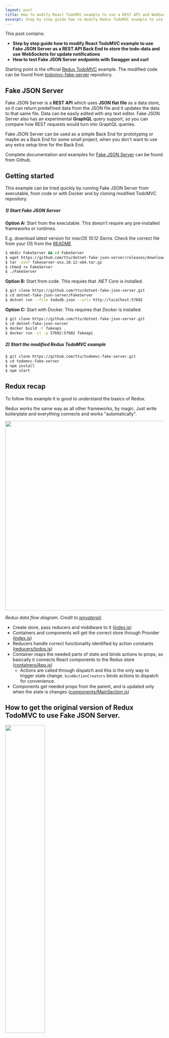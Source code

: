 ```yaml
---
layout: post
title: How to modify React TodoMVC example to use a REST API and WebSockets
excerpt: Step by step guide how to modify Redux TodoMVC example to use Fake JSON Server as a REST API Back End to store the todo-data and use WebSockets for update notifications.
---
```


This post contains:
* __Step by step guide how to modify React TodoMVC example to use Fake JSON Server as a REST API Back End to store the todo-data and use WebSockets for update notifications__
* __How to test Fake JSON Server endpoints with Swagger and curl__

Starting point is the official [Redux TodoMVC](https://github.com/reactjs/redux/tree/master/examples/todomvc) example. The modified code can be found from [todomvc-fake-server](https://github.com/ttu/todomvc-fake-server) repository.

## Fake JSON Server

Fake JSON Server is a __REST API__ which uses __JSON flat file__ as a data store, so it can return predefined data from the JSON file and it updates the data to that same file. Data can be easily edited with any text editor. Fake JSON Server also has an experimental __GraphQL__ query support, so you can compare how REST requests would turn into GraphQL queries.

Fake JSON Server can be used as a simple Back End for prototyping or maybe as a Back End for some small project, when you don't want to use any extra setup time for the Back End.

Complete documentation and examples for [Fake JSON Server](https://github.com/ttu/dotnet-fake-json-server) can be found from Github. 

## Getting started

This example can be tried quickly by running Fake JSON Server from executable, from code or with Docker and by cloning modified TodoMVC repository.

##### 1) Start Fake JSON Server

__Option A:__ Start from the executable. This doesn't require any pre-installed frameworks or runtimes.

E.g. download latest version for _macOS 10.12 Sierra_. Check the correct file from your OS from the [README](https://github.com/ttu/dotnet-fake-json-server#self-contained-application)

```sh
$ mkdir FakeServer && cd FakeServer
$ wget https://github.com/ttu/dotnet-fake-json-server/releases/download/0.4.0/fakeserver-osx.10.12-x64.tar.gz
$ tar -zxvf fakeserver-osx.10.12-x64.tar.gz
$ chmod +x FakeServer
$ ./FakeServer
```

__Option B:__ Start from code. This requies that _.NET Core_ is installed.

```sh
$ git clone https://github.com/ttu/dotnet-fake-json-server.git
$ cd dotnet-fake-json-server/FakeServer
$ dotnet run --file tododb.json --urls http://localhost:57602
```

__Option C:__ Start with Docker. This requires that _Docker_ is installed.

```sh
$ git clone https://github.com/ttu/dotnet-fake-json-server.git
$ cd dotnet-fake-json-server
$ docker build -t fakeapi .
$ docker run -it -p 57602:57602 fakeapi
```

##### 2) Start the modified Redux TodoMVC example

```sh
$ git clone https://github.com/ttu/todomvc-fake-server.git
$ cd todomvc-fake-server
$ npm install
$ npm start
```

## Redux recap

To follow this example it is good to understand the basics of Redux. 

Redux works the same way as all other frameworks, by magic. Just write boilerplate and everything connects and works "automatically".

<img src="https://s3.amazonaws.com/media-p.slid.es/uploads/364812/images/2484714/ARCH-Redux2-extended-api.png" width="600px" />

_Redux data flow diagram. Credit to [jenyaterpil](http://slides.com/jenyaterpil/redux-from-twitter-hype-to-production)._

* Create store, pass reducers and middlware to it ([index.js](https://github.com/ttu/todomvc-fake-server/blob/master/src/index.js#L12))
* Containers and components will get the correct store through Provider ([index.js](https://github.com/ttu/todomvc-fake-server/blob/master/src/index.js#L15))
* Reducers handle correct functionality identified by action constants ([reducers/todos.js](https://github.com/ttu/todomvc-fake-server/blob/master/src/reducers/todos.js#L14))
* Container maps the needed parts of state and binds actions to props, so basically it connects React components to the Redux store ([containers/App.js](https://github.com/ttu/todomvc-fake-server/blob/master/src/containers/App.js#L29))
  * Actions are called through dispatch and this is the only way to trigger state change. `bindActionCreators` binds actions to dispatch for convenience.
* Components get needed props from the parent, and is updated only when the state is changes ([components/MainSection.js](https://github.com/ttu/todomvc-fake-server/blob/master/src/components/MainSection.js#L87))

## How to get the original version of Redux TodoMVC to use Fake JSON Server.

<img src="https://image.ibb.co/j92Uv5/todos_front.jpg" width="50%" />

By default the TodoMVC example uses only internal state to keep up with changes. We need to change the actions completely as data will be fetched and updated to the server. Also smaller updates are needed to other parts of app.

Some people have a preference to use some library for fetching and posting data to the server, although [Fetch API](https://developer.mozilla.org/en-US/docs/Web/API/Fetch_API/Using_Fetch) is pretty good. [Superagent](https://visionmedia.github.io/superagent/) is one of the many 3rd party libraries that handle the job well and it is used in the modified version.

```sh
$ npm install superagent
```

Old code is not removed, but only commented out, so comparing the new and the original version is easier. 

Original code doesn't have semicolons. I think that is a blasphemy, but having 2 separate styles in the same codebase is also a blasphemy, so I didn't use semicolons either :sadpanda:

### Middleware

Requests to the server are asynchronous so custom middleware is required for async actions. In this example [redux-thunk](https://github.com/gaearon/redux-thunk) is used as a middleware. Thunk is not as _sexy_ as some other middlewares, but it is simple and it works well for this example.

```sh
$ npm install redux-thunk
```

[index.js](https://github.com/ttu/todomvc-fake-server/blob/master/src/index.js): Import redux-thunk and apply it to `createStore`.

```js
import thunk from 'redux-thunk'

// const store = createStore(reducer)
const store = createStore(reducer, applyMiddleware(thunk))
```

### Functionality: Get TODOs

[constants/ActionTypes.js](https://github.com/ttu/todomvc-fake-server/blob/master/src/constants/ActionTypes.js): Add new constant. New constants are needed, so completed action can be matched with correct reducer.

```js
export const GET_TODOS = 'GET_TODOS'
```

[actions/index.js](https://github.com/ttu/todomvc-fake-server/blob/master/src/actions/index.js): Import superagent and add the Back End url.

```js
import * as types from '../constants/ActionTypes'
import superagent from 'superagent'

const BASE_URL = 'http://localhost:57602/api/todos/'
```

[actions/index.js](https://github.com/ttu/todomvc-fake-server/blob/master/src/actions/index.js): Add `getTodos` action creator function. It requests data from `http://localhost:57602/api/todos/` and when data is received, it dispatches action payload with type `GET_TODOS` to the reducer.

```js
export const getTodos = () => { return dispatch => {
    return superagent
        .get(`${BASE_URL}`)
        .end((err, res) => {
            if (err)
                dispatch({ type: types.GET_TODOS, data: [] })
            else
                dispatch({ type: types.GET_TODOS, data: res.body })
        })
}}
```

[reducers/todos.js](https://github.com/ttu/todomvc-fake-server/blob/master/src/reducers/todos.js): Add payload handling for the type `GET_TODOS`.  Initial state is not needed anymore, as data is loaded from the server. `GET_TODOS` sets received data as state.

```js
import { ADD_TODO, DELETE_TODO, EDIT_TODO, COMPLETE_TODO, COMPLETE_ALL, CLEAR_COMPLETED, GET_TODOS } from '../constants/ActionTypes'

// Initial state is not needed anymore
const initialState = [
  // {
  //   text: 'Use Redux',
  //   completed: false,
  //   id: 0
  // }
]

export default function todos(state = initialState, action) {
  switch (action.type) {
    // Now as todos are stored to server we need to update whole state
    case GET_TODOS:
      return [ ...action.data ]
    ...
```

[components/MainSection.js](https://github.com/ttu/todomvc-fake-server/blob/master/src/components/MainSection.js): Add `componentDidMount` function where initial state will be loaded. Also handling for reload on WebSocket onmessage is handled here. WebSocket gets a new message every time an item is created, updated or deleted.

```js
componentDidMount() {
   this.props.actions.getTodos()

   this.connection = new WebSocket('ws://localhost:57602/ws')

   this.connection.onmessage = evt => {
     this.props.actions.getTodos()
   }
}
```

Now when you start your app, data is loaded from the Back End.

### Functionality: Add, Delete and Edit TODO

[actions/index.js](https://github.com/ttu/todomvc-fake-server/blob/master/src/actions/index.js): `addTodo`, `deleteTodo` and `editTodo` definitions stay the same as in original. Just send the data to the Back End and handle the result when it arrives.

```js
// export const addTodo = text => ({ type: types.ADD_TODO, text })
export const addTodo = text => { return dispatch => {
    return superagent
        .post(`${BASE_URL}`)
        .send({ text: text, completed: false })
        .end((err, res) => dispatch({ type: types.ADD_TODO, id: res.body.id, text: text, completed: false }))
}}

// export const deleteTodo = id => ({ type: types.DELETE_TODO, id })
export const deleteTodo = id => { return dispatch => {
    return superagent
        .delete(`${BASE_URL}${id}`)
        .end((err, res) => dispatch({ type: types.DELETE_TODO, id }))
}}

// export const editTodo = (id, text) => ({ type: types.EDIT_TODO, id, text })
export const editTodo = (id, text) => { return dispatch => {
    return superagent
        .patch(`${BASE_URL}${id}`)
        .send({ text: text })
        .end((err, res) => dispatch({ type: types.EDIT_TODO, id: id, text: text }))
}}
```

[reducers/todos.js](https://github.com/ttu/todomvc-fake-server/blob/master/src/reducers/todos.js): Original version of `ADD_TODO` case calculated id from current items, but in this version the correct id comes from the Server. Cases for `DELETE_TODO` and `EDIT_TODO` stay the same as in the original file.

```js
case ADD_TODO:
   return [
     {
       // Id will come with payload          
       // id: state.reduce((maxId, todo) => Math.max(todo.id, maxId), -1) + 1,
       id: action.id,
       completed: action.completed,
       text: action.text
     },
     ...state
   ]

case DELETE_TODO:
   return state.filter(todo =>
     todo.id !== action.id
   )

case EDIT_TODO:
   return state.map(todo =>
     todo.id === action.id ?
       { ...todo, text: action.text } :
       todo
   )
```

As definitions of the actions stay same as in the original, there is no need to update Components.

### Functionality: Complete TODO

[actions/index.js](https://github.com/ttu/todomvc-fake-server/blob/master/src/actions/index.js): In the orignial version clicking complete just toggled the completed state, but now we need to pass the correct state to the Back End.

```js
// export const completeTodo = id => ({ type: types.COMPLETE_TODO, id })
export const completeTodo = (id, state) => { return dispatch => {
    return superagent
        .patch(`${BASE_URL}${id}`)
        .send({ completed: state })
        .end((err, res) => dispatch({ type: types.COMPLETE_TODO, id: id, completed: state }))
}}
```

[reducers/todos.js](https://github.com/ttu/todomvc-fake-server/blob/master/src/reducers/todos.js): Toggling was done originally in the reducer. Now `COMPLETE_TODO` sets the completed state from the action.

```js
case COMPLETE_TODO:
   return state.map(todo =>
     todo.id === action.id ?
       // No more toggling, completed state comes with payload
       // { ...todo, completed: !todo.completed } :
       { ...todo, completed: action.completed } :          
       todo
   )
```

[components/MainSection.js](https://github.com/ttu/todomvc-fake-server/blob/master/src/components/MainSection.js): As `COMPLETE_TODO` doesn't just toggle the completed state in the reducer, we need to pass the correct value to the action. This is done by toggling the current value in the component and passing the value with item's id to the action.

```js
<input className="toggle"
                 type="checkbox"
                 checked={todo.completed}
                 // onChange={() => completeTodo(todo.id)} />
                 onChange={() => completeTodo(todo.id, !todo.completed)} />
```

### Functionality: Complete All and  Clear Completed

[actions/index.js](https://github.com/ttu/todomvc-fake-server/blob/master/src/actions/index.js): As Fake Server is an extremely general REST API we need to collect the id's in the Front End and do multiple updates.
 
```js
// export const completeAll = () => ({ type: types.COMPLETE_ALL })
export const completeAll = ids => { return dispatch => {
    var promises = ids.map(id => {
        return new Promise((resolve, reject) => {
            superagent
                .patch(`${BASE_URL}${id}`)
                .send({ completed: true })
                .end((err, res) => resolve())
        })
    })
    Promise.all(promises).then(results => dispatch(({ type: types.COMPLETE_ALL })))
}}

// export const clearCompleted = () => ({ type: types.CLEAR_COMPLETED })
export const clearCompleted = ids => { return dispatch => {
    var promises = ids.map(id => {
        return new Promise((resolve, reject) => {
            superagent
                .delete(`${BASE_URL}${id}`)
                .end((err, res) => resolve())
        })
    })
    Promise.all(promises).then(results => dispatch(({ type: types.CLEAR_COMPLETED })))
}}
```

In real life I would add own endpoints for `completeAll` and `clearCompleted` to the Back End. Using RPC-like endpoints is a good solution when you like to keep most of the functionality at the Back End. For example:

```csharp
[HttpPost("completeAll")]
public async Task<IActionResult> CompleteAll()
{
    await _ds.GetCollection("todo").UpdateManyAsync(e => true, new { completed = true });
    return NoContent();
}

[HttpPost("removeCompleted")]
public async Task<IActionResult> RemoveCompleted()
{
    await _ds.GetCollection("todo").DeleteManyAsync(e => e.completed);
    return NoContent();
}
```

[reducers/todos.js](https://github.com/ttu/todomvc-fake-server/blob/master/src/reducers/todos.js): Reducer doesn't need any modifications for `COMPLETE_ALL` and `CLEAR_COMPLETED`.

```js
 case COMPLETE_ALL:
   const areAllMarked = state.every(todo => todo.completed)
   return state.map(todo => ({
     ...todo,
     completed: !areAllMarked
   }))

 case CLEAR_COMPLETED:
   return state.filter(todo => todo.completed === false)

 default:
   return state
}
```

[components/MainSection.js](https://github.com/ttu/todomvc-fake-server/blob/master/src/components/MainSection.js): As the new version of `clearCompleted` takes a list of todo item ids, we need to pass those as arguments.

```js
// handleClearCompleted = () => {
handleClearCompleted = (ids) => {
  // this.props.actions.clearCompleted()
  this.props.actions.clearCompleted(ids)
}
  
  ....
  
renderFooter(completedCount) {
  const { todos } = this.props
  const { filter } = this.state
  const activeCount = todos.length - completedCount

  if (todos.length) {
    return (
      <Footer completedCount={completedCount}
              activeCount={activeCount}
              filter={filter}
              //onClearCompleted={this.handleClearCompleted}                
              onClearCompleted={() => this.handleClearCompleted(todos.filter(e => e.completed).map(e => e.id))}
              onShow={this.handleShow} />
    )
  }
}
```

`completeAll` also takes list of ids as arguments.

```js
renderToggleAll(completedCount) {
    const { todos, actions } = this.props
    if (todos.length > 0) {
      return (
        <input className="toggle-all"
               type="checkbox"
               checked={completedCount === todos.length}
               //onChange={actions.completeAll} />               
               onChange={() => actions.completeAll(todos.filter(e => e.completed === false).map(e => e.id))} />
      )
    }
  }
```

For some reason `clearCompleted` and `completeAll` had different handling for `onChange` in the original example. Maybe reason behind this was to show that you can have own function or just use props straight.

Now you are good to go! Open two browser tabs side by side ([http://localhost:3000](http://localhost:3000)) and see the updates immediately on both pages thanks to WebSockets!

Stored JSON will look like this:

```json
{
  "todos": [
    {
      "text": "Watch more television",
      "completed": false,
      "id": 0
    },
    {
      "text": "Buy new pillow",
      "completed": true,
      "id": 1
    }
  ]
}
```

## Test API endpoints with Swagger and curl

The best way to edit your data is of course manually. Open the JSON file with any editor and save your changes. 

_NOTE: By default data store will reload data from the JSON with every request. For performance reasons this can be changed to a mode where queries won't [reload](https://github.com/ttu/dotnet-fake-json-server#reload) data._

You can test requests with [Swagger: http://localhost:57602/swagger](http://localhost:57602/swagger/), curl, Postman etc.

#### Get items

[Open Swagger](http://localhost:57602/swagger/#!/Dynamic/ApiByCollectionIdGet)

1. Write to colletionId: `todos`
1. Press Try it out!

<img src="https://lh3.googleusercontent.com/g9uGW78lQJ2qkrhJpgQ3At6eUDmOZw1bFzW8CDJoM6DRf7RzCojr1ZbPyolEFCIOzZD0gTfD3l58E3GmR4RhHAvICxchKr1DHaeD_FwF2_EI56H5xg2Qt_1VfjjcMavf1EAhuXsTpB23baPkLrFDghER2o9aoQTm5kHcBYeMJ856ql5s8IIy1z7VtaVtjQaX7vCi_t80sPyALPFLjnE24oul6P4bYOrbcwBDb3oEJYW0TUBWxaE7Rmv7wDqoBxePfjOMW47iT8ujfnvaQ4GMmJJDc0vAAFnv4KbHhpf4rZCwFv-bqmpUV4sSIvH3KwTrZRFTT93CgRT6oqX_PtivELTkz2ifYFGQKOVuY53C1f4W7I3xSHENEKJmr68kaCJ6n7mLtl4Oeqa-kwV3HidtxlGnKT3M22DfRCpg6VmI9V_SNDsnZPGkzLGcvnpEgLfWo2qHIRBzRYAWJrnYe0DugejnzzJ7C91cbNaj328BdK_zEbRLLskZGIPhwJvQDrEqnrCnrAxfxEWK84--OZEnh0Ek4e4slAUhTtJnPEgs5ORUzlTqGcftwDEr15ECo2T7q-20dMp-8_0d0k24leTvQFafzXIE1G4GIKyW0oucKmvva77nUIFuAw=w1102-h849-no" />

__curl__

With curl you can also get items with [queries](https://github.com/ttu/dotnet-fake-json-server#get-items-with-query). e.g. get completed Todo items.

```sh
$ curl http://localhost:57602/api/todos?completed=True
```

__GraphQL__

Get completed Todo items with GraphQL query:

```graphql
query { 
  todos(completed: true) { 
    id 
    text 
    completed 
  } 
}
```

```sh
$ curl -H "Content-type: application/graphql" -X POST -d 'query { todos(completed: true) { id text completed } }' http://localhost:57602/graphql
```

### Create new items

[Open Swagger](http://localhost:57602/swagger/#!/Dynamic/ApiByCollectionIdPost)

1. Write to collectionId: `todos`
1. Write to item: `{ text: 'New item from Swagger', completed: false }`
1. Press Try it out!

<img src="https://lh3.googleusercontent.com/fxoD1p7LtewQDhtGdTqzJROedcSygRm7TuEsx-8VUnt_GORMOSghtrG8qiT47a6Qwvi1dNmWGz6Po-K4ZrZw2c6La_sLuhcLDyBA4VG4PNB6fPcebL14_0_qCfVb9iyKHquS0W-gxjEnfrcl0R8Qxsvh-PZDqN6_SnQJ2Qly_ZLWw13wZAtrD4xPqIP4Tjwl8Y5BE-PhBo4PdpzsCOaTUCoX3O4N46hR6VvYV6hIpSvJLaEflGumjcWC4x47ZAd_QZXTb0DEMmEwnzFg22XQAXTL_sz-p_q8hjotqBVCE8bZK5d7_9tDqelYYINmtfsmrYVGLnAlqWKNeNolhapYJ1E3y9P_cla04iRN8YeJBXlfgW0P2vKPPEmM_DuEA5aawigY21x5FhXxHYab49rd67QbmXEAANS4taMwuRrgBpZDRFLPutDbX8aNQAqT-ammSM4JqmX1rf3ioGvl5BPXWtg0lBMp2zUbYVUwlKPcC1UZAsFaozAbLS_yNU121T6tzJ9FnAIgwZfDXehkwK1yBnP-Vxkf6ptaW-moVnVFwZ2hzW95PY710ekiKOXBU7O0xnKVcpMQEMis9tYujns-gnzpepnOhGLc4lZ7dupun5N4xOvVe0JiwJZLr57oBAF_XCzEUbou-CUI23ImXERlBY2ouC3rWYyVWQdERZQBjUKbju0=w1095-h1135-no" />

__curl__

```sh
$ curl -H "Accept: application/json" -H "Content-type: application/json" -X POST -d '{ "text": "New item from curl", "completed": false }' http://localhost:57602/api/todos/
```

### Update items

Update the item state to completed. This can be done by replacing the whole item with `PUT` or by providing only the updated attributes with `PATCH`.

Set Todo item with id 1 to completed with `PATCH`.

[Open Swagger](http://localhost:57602/swagger/#!/Dynamic/ApiByCollectionIdByIdPatch)

1. Write to collectionId: `todos`
1. Write to id: `1`
1. Write to item: `{ completed: true }`
1. Press Try it out!

<img src="https://lh3.googleusercontent.com/lE706fEuq_J9hJ7KtbVxiIGNQgkBkBaE56UZyeqYkSJzP8wqFLyhK6PN4coIl5xOzgjd6BEll8pATfb4k4CY4FBgxVVcOXL4QW1WPYzpyjQE8PkxrUrBgVJJHjufokmNH4_bJLG2PnjfMTUPf5qB5xtzsYtBEpibdjVQqdtIi90z7Sf0FYmURRXqqUB99Dy7VIQXGm4caTSWI054sXq53WW_khWl4VBNplrti13Ah2jewCe0chd-V5qMVsLmJUbpnBtFsI5PANJhBVNpQPGCxK-dxbRf2FJSKSkD4s4OQkzDPb0EjAI9SKmx8csFzuFcMUssxspmxu7EvgeSD7y65OOWV-kIC15tA0S-yFFDpYfWzOtY83XWLkAxPep5J1vDWDjfEHJ7gUzf2SCrOjserm5CzgxUJCcWcQNieHeZg_fbBWUvgsuJiWDkIcY8Ubs4ZY7uRbIB5VN4u41QLN77ruAtB2vyQuu-MdcWKhtUKHn0twBw7-CM_AK3QEdQ8yX2KqvtIbpQBEfXL_2CdZ6uSd7RYxCpjT_yUogZJo3yegcl4z9cKNXUg88LzudG5kYhaoSbrol0zpBtgeKsqwjae9T0w_30bwKIk0rbsVpwXN8HlwHZVmIi-WcrbnSCfyv5n0f6WFa4bYMuPt-4DR2rI_mwd5mChGisZMi5T7IP_zS_bPE=w1087-h1227-no" />

__curl__

```sh
$ curl -H "Accept: application/json" -H "Content-type: application/json" -X PATCH -d '{ "completed": true }' http://localhost:57602/api/todos/1
```

### Async jobs

Fake JSON Server can simulate [long running jobs](https://github.com/ttu/dotnet-fake-json-server#async-operations). To create a new Todo item with a long running job, use the `async` endpoint instead of the `api` endpoint.

[Open Swagger](http://localhost:57602/swagger/#!/Async/AsyncByCollectionIdPost)

1. Write to collectionId: `todos`
1. Write to item: `{ text: 'New async item from Swagger', completed: false }`
1. Press Try it out!

<img src="https://lh3.googleusercontent.com/x_fxrAfOli0zACKBOP-CDoZzEbNoVs7euDMzeTHpRiKFlp_lF-BTaZlBDrtgn-yTq_SIcl4XUL8MimbkjmNpV9WwrgEMzIk59ZYAKq-yibByk5ahz4Thh0P0006-Qbmqde4ZIawiGeW8s-ZxlmXXYQqgg0nRQQBSHTz3ScBtfNLyj-w6WQCaoTUat8CSgP9yi_l9mHxQ6EZf21yXzM2Z1gONLDOPu4KdwI9CWdfY3z7eYviTdBDKhD7EmZD7pxCyH6wTTABTXz5PB83V7Y3vnqSmM_ouaX5j8mdzIJa5i8WQQBBsZ49u_tcgRf-SaF--yT0FDRfYFIvwu3_fhECgEzrDCZap5e0tu8JVkRlVnQuuH8JoLkhru9KDMLqiEpC-uHImT5Adp4suBIs2iPIjqjFAGCCkpiJqPo-9wfNhnFYTOrbNqk37SwI9nfa3jY-Y_EVxK0jlojP_2_o5RJimQEq6v0qVtZTd9O-4BJUfnDvOudmjwrmdOEpaMXjEanOetBZEzqriy8MbIQ5O9kzByZpc_Fz_SoU9BhscXQ8udWHzS6IGSyz18bJKnjpilxwVuVHeY6UowgWeOp_esBOCy4t1JOI0a6ZmfW2zGgGXD1wZRko1oK5qUotw3zioQ32-dKRsZ1GFzALAIIOpCbkh4SKwRb1WqNqze1IatYcCl17_hYY=w1095-h1135-no" />

__curl__

```sh
$ curl -H "Accept: application/json" -H "Content-type: application/json" -X POST -d '{ "text": "Async job", "completed": false }' http://localhost:57602/async/todos/
```

By default Fake JSON Server has a 10 second delay as a long running job simulation time, so after 10 seconds, a new item will appear to the todo list.

Headers has a link to the queue item. If task is not finished, response will return `200 OK` and when task is finished return value is `303 SeeOther`. Finished response has a link to the new item in the Location header. 

If you request the queue item with Swagger and the job is finished, it will return the new item as Swagger uses auto redirect.

<img src="https://lh3.googleusercontent.com/Ite278WF8vSx2i4A8_mJcNalvzGANAAiKdL8ymXCnISnhO2jsFExEMNHVPw3nsBJUsy4b1TcLqp4XWf2TtMHIBKL45eVH8A8LCg74EjQ4G-NDW9B4xdQ9bFn7GMuhs_dgvzR9WpS2iq8IjwI2gvuHqtlkFrzfZl6wg1lvPwL3asSgP1q9yea0cELFmDeh-TKqPrTTY92JfO_XJ7Qg2YSmbRfZiWwjbiuR3rcR2ocg_aQfKbWN7LXbktaqSeX-digQHOFmH1OkC8MEzPKQVTi97okVap6foc0AkjgraHXX2hc6XcUzSlFKagzK-bOVWY1onClw42DxJMZbmDAHRstc9nRq7tIyT8r1-fJUSG2dse4458TSROFkLwqdgU542aCG2JSeLB6zE1ifFHZ1AthRCGiCSahsygjn9BdM1SHVtc13r6e173T06_wBWHoB99RbCZBPnszMKq9gS7Gtwf5EWiAlOFwjHNWVn4ERGNrZNJs1io5JVKeBJB30zHiWlnRfgCT7eJSumk5D7FEyk7bd_2n7UUxAn5Q_lpDKbaHH18B593VG2k3-IwL8RFlGjTzAHGx8vnFqqPZNPYI7R4gkJXezaLdT4jaO1Q8PFwLP3pE8Vf6jQ5wsUMoqJXxq6LcaY-SAKXc5xJC4AnXgpZbkI532lckePpUL_NW0HMcwpxnr20=w1089-h765-no" />

Curl will show all headers with vebose argument.

<img src="https://lh3.googleusercontent.com/V80dUZEZSuoq2uU-g2VqHue1HiIIrSKmtZ5D-6UnJt6yOXH2t1XOogJakB2VA9Es_rwwKpZ66-Idegspuny-mSuLWMnXbPtDYaGsAy6rtbFk_Qir6GpL1TNwsjJeE-bImxMPerMsJWTy-y1Zj8Z8uNpaN-wH328IHY1PeC0pnBbK5x_4c9whPDH60dOYzh2nU_AhU6o2VzRKaxv8EA6uKfTfGcYsosmjsI5_79vUZIVBLknqPJ3OfJDn48N0-AJW-LtG3XT7do2gz_XRGDphXvl10qi4TrPuvxVGY90U4u7Pe-QCZcD0zk-etiVUuAp0c6FmTzLs4bY31mkugfWGF3knku6jPk016qo8AAnLyHu4JFEG1ngF3pnijxKqHiio9lFTjn9nelwyQHhTqn3zn4NgsyJ4moU4q9V2PUaGaoXIx9LFNrcJDVOc_Bhc0717H5f-TdZhhe_YpSGOvs3ODcudIr5oXLRgjjj9vMUde5SqTtV0O4cfZ_b959Jj4rCpmIsF-mctxw3ZcPTe2O9_KW3OC-4DHc-1-go6lotYcO4oqDr5tA-4gRg5_Bh4tJBXHC0v45J73XsUIQ59pTLKvZBIXg-yk7LVrCC_BxbSgmXtrRqUNZ4IVVqJ3sXWMuEpeLJDCBnpjk-41OFaGlytagWpeXyr_DxTqjGNYwzYAv2e-TM=w1066-h611-no" />


### Final words

There are many uses cases for Fake JSON Server, this article shows how to use it as [an IoT backend](/fake-json-server-iot-be). Fake JSON Server is used to collect data from sensors for validation and to provide a way to observe sensor statuses real-time.

Fake JSON Server has more features than were not covered in this post. Check the complete guide and more examples from [https://github.com/ttu/dotnet-fake-json-server](https://github.com/ttu/dotnet-fake-json-server).

Happy coding!
